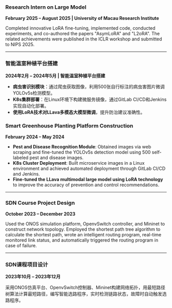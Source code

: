 ### **Research Intern on Large Model**  
**February 2025 – August 2025 | University of Macau Research Institute**

Completed innovative LoRA fine-tuning, implemented code, conducted experiments, and co-authored the papers "AsymLoRA" and "L2oRA". The related achievements were published in the ICLR workshop and submitted to NIPS 2025.

---

### **智能温室种植平台搭建**  
**2024年2月 – 2024年5月 | 智能温室种植平台搭建**

- **病虫害识别模块**：通过爬虫获取图像，利用500张自行标注的病虫害图片微调YOLOv5s检测模型。
- **K8s集群部署**：在Linux环境下构建微服务镜像，通过GitLab CI/CD和Jenkins实现自动化部署。
- **使用LoRA技术对LLava多模态大模型微调**，提升防治建议准确性。

### **Smart Greenhouse Planting Platform Construction**  
**February 2024 – May 2024**

- **Pest and Disease Recognition Module**: Obtained images via web scraping and fine-tuned the YOLOv5s detection model using 500 self-labeled pest and disease images.
- **K8s Cluster Deployment**: Built microservice images in a Linux environment and achieved automated deployment through GitLab CI/CD and Jenkins.
- **Fine-tuned the LLava multimodal large model using LoRA technology** to improve the accuracy of prevention and control recommendations.

---

### **SDN Course Project Design**  
**October 2023 – December 2023**

Used the ONOS simulation platform, OpenvSwitch controller, and Mininet to construct network topology. Employed the shortest path tree algorithm to calculate the shortest path, wrote an intelligent routing program, real-time monitored link status, and automatically triggered the routing program in case of failure.

---

### **SDN课程项目设计**  
**2023年10月 – 2023年12月**

采用ONOS仿真平台、OpenvSwitch控制器、Mininet构建网络拓扑，用最短路径树算法计算最短路径，编写智能选路程序，实时检测链路状态，故障时自动触发选路程序。
